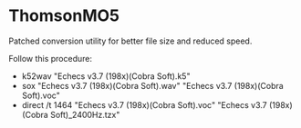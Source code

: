 # ThomsonMO5

Patched conversion utility for better file size and reduced speed.

Follow this procedure:

* k52wav "Echecs v3.7 (198x)(Cobra Soft).k5"
* sox "Echecs v3.7 (198x)(Cobra Soft).wav" "Echecs v3.7 (198x)(Cobra Soft).voc"
* direct /t 1464 "Echecs v3.7 (198x)(Cobra Soft).voc" "Echecs v3.7 (198x)(Cobra Soft)_2400Hz.tzx"
